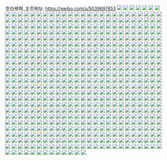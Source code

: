空白格啊_主页地址: https://weibo.com/u/5039697853 
![](https://wx4.sinaimg.cn/mw2000/005v43Dfly1h8jy5cdmxxj312v1ft7wh.jpg) 
![](https://wx4.sinaimg.cn/mw2000/005v43Dfly1h8jy5bhja3j312h1f9hd7.jpg) 
![](https://wx4.sinaimg.cn/mw2000/005v43Dfly1h8jy56z8qmj32c1340qv8.jpg) 
![](https://wx4.sinaimg.cn/mw2000/005v43Dfly1h8jy5gbwguj32c1340kjo.jpg) 
![](https://wx4.sinaimg.cn/mw2000/005v43Dfly1h8jy5a7cohj322r2rnnpf.jpg) 
![](https://wx4.sinaimg.cn/mw2000/005v43Dfly1h8jy5i4yixj31qx2bv4qq.jpg) 
![](https://wx4.sinaimg.cn/mw2000/005v43Dfly1h7guc9k0u0j31o0280n7r.jpg) 
![](https://wx4.sinaimg.cn/mw2000/005v43Dfly1h7gucb2w1gj31o0280woq.jpg) 
![](https://wx4.sinaimg.cn/mw2000/005v43Dfly1h6nsbxezurj321a2pou0x.jpg) 
![](https://wx4.sinaimg.cn/mw2000/005v43Dfly1h6nsbyzd95j320d2p6b2b.jpg) 
![](https://wx4.sinaimg.cn/mw2000/005v43Dfgy1h4i04ondsaj33402bse82.jpg) 
![](https://wx4.sinaimg.cn/mw2000/005v43Dfgy1h4i04kcjbbj33402bs4qr.jpg) 
![](https://wx4.sinaimg.cn/mw2000/005v43Dfgy1h4i04dz9nmj33402bsnpe.jpg) 
![](https://wx4.sinaimg.cn/mw2000/005v43Dfgy1h4i04i829cj33402bsx6p.jpg) 
![](https://wx4.sinaimg.cn/mw2000/005v43Dfgy1h4i04geytcj30xc22u4qp.jpg) 
![](https://wx4.sinaimg.cn/mw2000/005v43Dfgy1h4i04hh7zdj33402bs4qq.jpg) 
![](https://wx4.sinaimg.cn/mw2000/005v43Dfgy1h4i04n7vouj33402bsnpd.jpg) 
![](https://wx4.sinaimg.cn/mw2000/005v43Dfgy1h4i04jb4x2j33402bsu0y.jpg) 
![](https://wx4.sinaimg.cn/mw2000/005v43Dfgy1h4i04m8r46j33402bsx6q.jpg) 
![](https://wx4.sinaimg.cn/mw2000/005v43Dfly1h24rs8atddj32802yox6r.jpg) 
![](https://wx4.sinaimg.cn/mw2000/005v43Dfly1h24sjbbfwej31jb21r1ky.jpg) 
![](https://wx4.sinaimg.cn/mw2000/005v43Dfly1h24sk0lg88j32802yo1l0.jpg) 
![](https://wx4.sinaimg.cn/mw2000/005v43Dfly1h24rtca9hij31y72lmqv5.jpg) 
![](https://wx4.sinaimg.cn/mw2000/005v43Dfly1h24skip0r5j32802yoqv6.jpg) 
![](https://wx4.sinaimg.cn/mw2000/005v43Dfly1h24ru8d6ewj32802yo1ky.jpg) 
![](https://wx4.sinaimg.cn/mw2000/005v43Dfly1h24rtjhieuj31ma25s7wh.jpg) 
![](https://wx4.sinaimg.cn/mw2000/005v43Dfly1h24rtnlkvfj32c03404qp.jpg) 
![](https://wx4.sinaimg.cn/mw2000/005v43Dfly1h24skt00pej32802yoe83.jpg) 
![](https://wx4.sinaimg.cn/mw2000/005v43Dfly1h24sio0x2nj32802yob2c.jpg) 
![](https://wx4.sinaimg.cn/mw2000/005v43Dfly1h24rrdc5nzj33402c0npd.jpg) 
![](https://wx4.sinaimg.cn/mw2000/005v43Dfly1h1maslrsd6j32c0340npe.jpg) 
![](https://wx4.sinaimg.cn/mw2000/005v43Dfly1h1masnycegj33402c0u0x.jpg) 
![](https://wx4.sinaimg.cn/mw2000/005v43Dfly1h1maskv5hzj32c0340b2a.jpg) 
![](https://wx4.sinaimg.cn/mw2000/005v43Dfly1h1masmdv2tj32c0340npd.jpg) 
![](https://wx4.sinaimg.cn/mw2000/005v43Dfly1h1masn7nxvj32c0340x6q.jpg) 
![](https://wx4.sinaimg.cn/mw2000/005v43Dfly1h1mast5sb6j32c03401ky.jpg) 
![](https://wx4.sinaimg.cn/mw2000/005v43Dfly1h1masow9yfj32c0340kjm.jpg) 
![](https://wx4.sinaimg.cn/mw2000/005v43Dfly1h1massf3t1j33402c0x6q.jpg) 
![](https://wx4.sinaimg.cn/mw2000/005v43Dfly1h1maspv6noj32c03401ky.jpg) 
![](https://wx4.sinaimg.cn/mw2000/005v43Dfly1h1maspbhydj31bi0viak7.jpg) 
![](https://wx4.sinaimg.cn/mw2000/005v43Dfly1h1masqktimj32yu2857wi.jpg) 
![](https://wx4.sinaimg.cn/mw2000/005v43Dfly1h0onqbskf1j31mc25shdt.jpg) 
![](https://wx4.sinaimg.cn/mw2000/005v43Dfly1h0om7ytl7mj323o2syqv8.jpg) 
![](https://wx4.sinaimg.cn/mw2000/005v43Dfly1h0om821pqyj32c0340kjn.jpg) 
![](https://wx4.sinaimg.cn/mw2000/005v43Dfly1h0onq5xtvvj32412tdhdx.jpg) 
![](https://wx4.sinaimg.cn/mw2000/005v43Dfly1h0onqdklcqj32lh1y5u0z.jpg) 
![](https://wx4.sinaimg.cn/mw2000/005v43Dfly1h0onpyqzwoj31x12k0npg.jpg) 
![](https://wx4.sinaimg.cn/mw2000/005v43Dfly1h0om80gd85j328y2zxe82.jpg) 
![](https://wx4.sinaimg.cn/mw2000/005v43Dfly1h0onq9bed2j32c0340nph.jpg) 
![](https://wx4.sinaimg.cn/mw2000/005v43Dfly1h0onqat3ygj31o0280x6p.jpg) 
![](https://wx4.sinaimg.cn/mw2000/005v43Dfly1h08m73qcurj32c03404qr.jpg) 
![](https://wx4.sinaimg.cn/mw2000/005v43Dfly1h08m7ck2t9j32be340b2b.jpg) 
![](https://wx4.sinaimg.cn/mw2000/005v43Dfly1h08m7irrv4j31o0280kjm.jpg) 
![](https://wx4.sinaimg.cn/mw2000/005v43Dfly1h08m76lh3oj31o0280kjm.jpg) 
![](https://wx4.sinaimg.cn/mw2000/005v43Dfly1h08m754cksj30wi1yae81.jpg) 
![](https://wx4.sinaimg.cn/mw2000/005v43Dfly1h08m7a6f2ej32c0340npe.jpg) 
![](https://wx4.sinaimg.cn/mw2000/005v43Dfly1h08m7lkbw9j31o0280qv6.jpg) 
![](https://wx4.sinaimg.cn/mw2000/005v43Dfly1h08m7fd9z9j31y02n6b2c.jpg) 
![](https://wx4.sinaimg.cn/mw2000/005v43Dfly1h08m78a6xdj32c035du0y.jpg) 
![](https://wx4.sinaimg.cn/mw2000/005v43Dfly1gz7mv76fdfj33402c0e83.jpg) 
![](https://wx4.sinaimg.cn/mw2000/005v43Dfly1gz7mvgv8ajj31jz1jze81.jpg) 
![](https://wx4.sinaimg.cn/mw2000/005v43Dfly1gz7mvfqabmj331c2b2kjn.jpg) 
![](https://wx4.sinaimg.cn/mw2000/005v43Dfly1gz7mvc6f9dj32c02bze83.jpg) 
![](https://wx4.sinaimg.cn/mw2000/005v43Dfly1gz7mve0hr3j32bz2bzhdu.jpg) 
![](https://wx4.sinaimg.cn/mw2000/005v43Dfly1gz7mv85mxzj31ci1sohdt.jpg) 
![](https://wx4.sinaimg.cn/mw2000/005v43Dfly1gz7mv9kjlxj322k2rfqv6.jpg) 
![](https://wx4.sinaimg.cn/mw2000/005v43Dfly1gz7mvkzjmdj31s035sqv6.jpg) 
![](https://wx4.sinaimg.cn/mw2000/005v43Dfly1gz7mvj06daj32c0340u10.jpg) 
![](https://wx4.sinaimg.cn/mw2000/005v43Dfly1gz7mvarrkcj31h81yzu0x.jpg) 
![](https://wx4.sinaimg.cn/mw2000/005v43Dfly1gygxafunlpj31o02801ky.jpg) 
![](https://wx4.sinaimg.cn/mw2000/005v43Dfly1gygxahkfegj31o02804qq.jpg) 
![](https://wx4.sinaimg.cn/mw2000/005v43Dfly1gygxaijl8aj30u0140aad.jpg) 
![](https://wx4.sinaimg.cn/mw2000/005v43Dfly1gygxaiyv5mj30u0140aad.jpg) 
![](https://wx4.sinaimg.cn/mw2000/005v43Dfly1gygxajy4qfj31o02804qq.jpg) 
![](https://wx4.sinaimg.cn/mw2000/005v43Dfly1gygxal8wxvj31o02807wi.jpg) 
![](https://wx4.sinaimg.cn/mw2000/005v43Dfly1gygxamnihxj31o02804qq.jpg) 
![](https://wx4.sinaimg.cn/mw2000/005v43Dfly1gygxanrdtej31o02807wi.jpg) 
![](https://wx4.sinaimg.cn/mw2000/005v43Dfly1gygxao52kaj30u0140aad.jpg) 
![](https://wx4.sinaimg.cn/mw2000/005v43Dfly1gxpbsjxtfuj31o02807wi.jpg) 
![](https://wx4.sinaimg.cn/mw2000/005v43Dfly1gxpbswtgiqj31z32lvb2b.jpg) 
![](https://wx4.sinaimg.cn/mw2000/005v43Dfly1gxpbrpxc7kj31o0280b2a.jpg) 
![](https://wx4.sinaimg.cn/mw2000/005v43Dfly1gxpbss8pqcj32c02c0b2b.jpg) 
![](https://wx4.sinaimg.cn/mw2000/005v43Dfly1gxpbsz2qljj31o0280qv5.jpg) 
![](https://wx4.sinaimg.cn/mw2000/005v43Dfly1gxpbrxmqgjj30wi0wiwgv.jpg) 
![](https://wx4.sinaimg.cn/mw2000/005v43Dfgy1gr220c1bkqj32c02c0hdt.jpg) 
![](https://wx4.sinaimg.cn/mw2000/005v43Dfgy1gqre9nr58tj30u019ftpe.jpg) 
![](https://wx4.sinaimg.cn/mw2000/005v43Dfgy1gqre9o6y33j30u014017d.jpg) 
![](https://wx4.sinaimg.cn/mw2000/005v43Dfgy1gqre9oqhtyj30u01a14db.jpg) 
![](https://wx4.sinaimg.cn/mw2000/005v43Dfgy1gq3ak8vnn1j30wi0lkwis.jpg) 
![](https://wx4.sinaimg.cn/mw2000/005v43Dfly1gpp5guso89j30u0140tja.jpg) 
![](https://wx4.sinaimg.cn/mw2000/005v43Dfly1gpp5gx1yu6j30u013paqg.jpg) 
![](https://wx4.sinaimg.cn/mw2000/005v43Dfly1gpp5h1kp6vj30u0144dtk.jpg) 
![](https://wx4.sinaimg.cn/mw2000/005v43Dfly1gpp5gyrcfoj30u70u0tg1.jpg) 
![](https://wx4.sinaimg.cn/mw2000/005v43Dfly1gpp5h3nrmqj30uc0u0wpx.jpg) 
![](https://wx4.sinaimg.cn/mw2000/005v43Dfly1gpp5h0jmepj30u00u3h0t.jpg) 
![](https://wx4.sinaimg.cn/mw2000/005v43Dfly1gpp5gxygzkj30u00u20x2.jpg) 
![](https://wx4.sinaimg.cn/mw2000/005v43Dfly1gpp5h2nlk4j30u30u0n9i.jpg) 
![](https://wx4.sinaimg.cn/mw2000/005v43Dfly1gpp5gtlk3uj30wi0oaqf4.jpg) 
![](https://wx4.sinaimg.cn/mw2000/005v43Dfgy1gplu8zl9fkj30u0140k1p.jpg) 
![](https://wx4.sinaimg.cn/mw2000/005v43Dfgy1gplu8vlbk2j30u00u07h7.jpg) 
![](https://wx4.sinaimg.cn/mw2000/005v43Dfgy1gplu8ty7rqj30u00u1k4w.jpg) 
![](https://wx4.sinaimg.cn/mw2000/005v43Dfgy1gplu901sdkj30u0140k8c.jpg) 
![](https://wx4.sinaimg.cn/mw2000/005v43Dfgy1gplu8sh92zj30u00u0alk.jpg) 
![](https://wx4.sinaimg.cn/mw2000/005v43Dfgy1gplu8weniwj31400u010r.jpg) 
![](https://wx4.sinaimg.cn/mw2000/005v43Dfgy1gplu8y0qtkj30u01407jn.jpg) 
![](https://wx4.sinaimg.cn/mw2000/005v43Dfgy1gplu8rytybj30u00u0n5y.jpg) 
![](https://wx4.sinaimg.cn/mw2000/005v43Dfgy1gplu8z62y2j30u01407om.jpg) 
![](https://wx4.sinaimg.cn/mw2000/005v43Dfgy1gplu8x9m19j30u00u0490.jpg) 
![](https://wx4.sinaimg.cn/mw2000/005v43Dfgy1gplu8sxv5tj30u00u0wm1.jpg) 
![](https://wx4.sinaimg.cn/mw2000/005v43Dfgy1gplu8ri6pqj30u0140h2j.jpg) 
![](https://wx4.sinaimg.cn/mw2000/005v43Dfgy1go9bmy23rnj30wi17f16k.jpg) 
![](https://wx4.sinaimg.cn/mw2000/005v43Dfgy1go9bmxpzhpj30uu15349z.jpg) 
![](https://wx4.sinaimg.cn/mw2000/005v43Dfly1go2a0p6qsaj30rs15oaqm.jpg) 
![](https://wx4.sinaimg.cn/mw2000/005v43Dfly1go2a0qr8wmj30u01404f8.jpg) 
![](https://wx4.sinaimg.cn/mw2000/005v43Dfly1go2a0pzj4bj30rs15owv2.jpg) 
![](https://wx4.sinaimg.cn/mw2000/005v43Dfly1go2a0re1kdj30rs15owq7.jpg) 
![](https://wx4.sinaimg.cn/mw2000/005v43Dfly1go2a0rqbn3j30wi0o2q8z.jpg) 
![](https://wx4.sinaimg.cn/mw2000/005v43Dfly1go2a0sceenj30u013rgys.jpg) 
![](https://wx4.sinaimg.cn/mw2000/005v43Dfly1gnl2cwvdb9j326w26wb29.jpg) 
![](https://wx4.sinaimg.cn/mw2000/005v43Dfly1gn4yfi0wjkj31400u0qds.jpg) 
![](https://wx4.sinaimg.cn/mw2000/005v43Dfly1gn4yfo0rk9j31400u07ge.jpg) 
![](https://wx4.sinaimg.cn/mw2000/005v43Dfly1gn4yfkd13lj31400u07ga.jpg) 
![](https://wx4.sinaimg.cn/mw2000/005v43Dfly1gn4yfmohyzj31400u0alc.jpg) 
![](https://wx4.sinaimg.cn/mw2000/005v43Dfly1gn4yfikx0ij31400u0ws0.jpg) 
![](https://wx4.sinaimg.cn/mw2000/005v43Dfly1gn4yfm82noj31400u0qdj.jpg) 
![](https://wx4.sinaimg.cn/mw2000/005v43Dfly1gn4yflqyahj31400u0tlc.jpg) 
![](https://wx4.sinaimg.cn/mw2000/005v43Dfly1gn4yfjvadjj31400u07g1.jpg) 
![](https://wx4.sinaimg.cn/mw2000/005v43Dfly1gn4yfj6njcj31400u04c4.jpg) 
![](https://wx4.sinaimg.cn/mw2000/005v43Dfgy1gm0flj7cvtj32u224k7wj.jpg) 
![](https://wx4.sinaimg.cn/mw2000/005v43Dfgy1gm0flgazqjj330z29sx6q.jpg) 
![](https://wx4.sinaimg.cn/mw2000/005v43Dfgy1gm0fldr7llj32yb27s1kz.jpg) 
![](https://wx4.sinaimg.cn/mw2000/005v43Dfgy1glr65xny3oj32801o0npe.jpg) 
![](https://wx4.sinaimg.cn/mw2000/005v43Dfgy1glr65wi01jj32801o0hdu.jpg) 
![](https://wx4.sinaimg.cn/mw2000/005v43Dfgy1glr66047llj32801o0hdu.jpg) 
![](https://wx4.sinaimg.cn/mw2000/005v43Dfgy1glr65yw2erj32801o0qv6.jpg) 
![](https://wx4.sinaimg.cn/mw2000/005v43Dfgy1glr66350ysj32ag2ag4jy.jpg) 
![](https://wx4.sinaimg.cn/mw2000/005v43Dfgy1glr662221tj31o0280kjm.jpg) 
![](https://wx4.sinaimg.cn/mw2000/005v43Dfgy1gl8ohu9c8mj32c02c04qs.jpg) 
![](https://wx4.sinaimg.cn/mw2000/005v43Dfgy1gl8oi1fxr5j33402c0b2c.jpg) 
![](https://wx4.sinaimg.cn/mw2000/005v43Dfgy1gl8oihcpjvj32c02c0kjo.jpg) 
![](https://wx4.sinaimg.cn/mw2000/005v43Dfgy1gk5jbuyzplj32c02c0ave.jpg) 
![](https://wx4.sinaimg.cn/mw2000/005v43Dfgy1gk5jbnbi6ej31o0280kjl.jpg) 
![](https://wx4.sinaimg.cn/mw2000/005v43Dfgy1gk5jbqofqpj32tc240u0x.jpg) 
![](https://wx4.sinaimg.cn/mw2000/005v43Dfgy1gk5jboh909j31o0280qv5.jpg) 
![](https://wx4.sinaimg.cn/mw2000/005v43Dfgy1gk5jblsr6kj323z240b29.jpg) 
![](https://wx4.sinaimg.cn/mw2000/005v43Dfgy1gk5jbpooxuj31o0280e81.jpg) 
![](https://wx4.sinaimg.cn/mw2000/005v43Dfgy1gk5jbs802lj31o0280kjl.jpg) 
![](https://wx4.sinaimg.cn/mw2000/005v43Dfgy1gk5jbipt7jj33402c04qr.jpg) 
![](https://wx4.sinaimg.cn/mw2000/005v43Dfgy1gk5jbkdu0ij31uf2gkhdt.jpg) 
![](https://wx4.sinaimg.cn/mw2000/005v43Dfgy1ghjrl8bczzj32801o0kb7.jpg) 
![](https://wx4.sinaimg.cn/mw2000/005v43Dfgy1ghjrl6y2kkj32801o01e6.jpg) 
![](https://wx4.sinaimg.cn/mw2000/005v43Dfgy1ghjrldvkfvj32801o0h7y.jpg) 
![](https://wx4.sinaimg.cn/mw2000/005v43Dfgy1ghjrlgcy5zj32801o01kx.jpg) 
![](https://wx4.sinaimg.cn/mw2000/005v43Dfgy1ghjrl983ugj32801o0qro.jpg) 
![](https://wx4.sinaimg.cn/mw2000/005v43Dfgy1ghjrlf1cesj32801o0x4w.jpg) 
![](https://wx4.sinaimg.cn/mw2000/005v43Dfly1ghh19nqzcfj316o16oqv6.jpg) 
![](https://wx4.sinaimg.cn/mw2000/005v43Dfly1ghh19kete1j31kw1kwhdw.jpg) 
![](https://wx4.sinaimg.cn/mw2000/005v43Dfly1ghh19quq92j30yi0yix6q.jpg) 
![](https://wx4.sinaimg.cn/mw2000/005v43Dfly1ghh19crfcdj30yi0yiu0y.jpg) 
![](https://wx4.sinaimg.cn/mw2000/005v43Dfgy1ggl2ffiq7wj31ww1wvkjl.jpg) 
![](https://wx4.sinaimg.cn/mw2000/005v43Dfgy1ggl2hpft5kj32802yo7wl.jpg) 
![](https://wx4.sinaimg.cn/mw2000/005v43Dfgy1ggl2fdfm9ej30rs15otue.jpg) 
![](https://wx4.sinaimg.cn/mw2000/005v43Dfgy1ggl2h34m8tj32802yokjq.jpg) 
![](https://wx4.sinaimg.cn/mw2000/005v43Dfgy1ggl2fk7s45j30rs15onj4.jpg) 
![](https://wx4.sinaimg.cn/mw2000/005v43Dfgy1ggl2gnhy1qj32802yo4qv.jpg) 
![](https://wx4.sinaimg.cn/mw2000/005v43Dfgy1ggl2fhefjzj30rs15oau6.jpg) 
![](https://wx4.sinaimg.cn/mw2000/005v43Dfgy1ggl2hibdb7j31w02iohdv.jpg) 
![](https://wx4.sinaimg.cn/mw2000/005v43Dfgy1ggl2fwk6ikj32db1rzkjl.jpg) 
![](https://wx4.sinaimg.cn/mw2000/005v43Dfgy1gformemclrj30u01hcqbh.jpg) 
![](https://wx4.sinaimg.cn/mw2000/005v43Dfgy1gfff60ooboj31o01o04qq.jpg) 
![](https://wx4.sinaimg.cn/mw2000/005v43Dfgy1gfff5v8addj31o01o01ky.jpg) 
![](https://wx4.sinaimg.cn/mw2000/005v43Dfgy1gfff5x2s07j31o01o01ky.jpg) 
![](https://wx4.sinaimg.cn/mw2000/005v43Dfgy1gfff5tgmzoj31o01o04qq.jpg) 
![](https://wx4.sinaimg.cn/mw2000/005v43Dfgy1gfff5oo5wjj32c02c01kz.jpg) 
![](https://wx4.sinaimg.cn/mw2000/005v43Dfgy1gfff5r462ij31o01o0b2a.jpg) 
![](https://wx4.sinaimg.cn/mw2000/005v43Dfgy1gfff6626ydj31o01o0x6p.jpg) 
![](https://wx4.sinaimg.cn/mw2000/005v43Dfgy1gfff5lo53lj32801o07wi.jpg) 
![](https://wx4.sinaimg.cn/mw2000/005v43Dfgy1gfff5j4dbpj31w01w0kjm.jpg) 
![](https://wx4.sinaimg.cn/mw2000/005v43Dfgy1gfedbzal9pj31o0280b29.jpg) 
![](https://wx4.sinaimg.cn/mw2000/005v43Dfgy1getgwg8aruj31o01o0kjm.jpg) 
![](https://wx4.sinaimg.cn/mw2000/005v43Dfgy1getgwr2k2ij31o01o0x6p.jpg) 
![](https://wx4.sinaimg.cn/mw2000/005v43Dfgy1getgwueg9zj31o01o07wi.jpg) 
![](https://wx4.sinaimg.cn/mw2000/005v43Dfgy1getgxeqwx5j31mq1mqe82.jpg) 
![](https://wx4.sinaimg.cn/mw2000/005v43Dfgy1getgwnht5sj32c02c0npg.jpg) 
![](https://wx4.sinaimg.cn/mw2000/005v43Dfgy1getgx9xzvqj31o01o01ky.jpg) 
![](https://wx4.sinaimg.cn/mw2000/005v43Dfgy1getgx2m5e6j31o01qsnpe.jpg) 
![](https://wx4.sinaimg.cn/mw2000/005v43Dfgy1getgx68honj31o01o0npe.jpg) 
![](https://wx4.sinaimg.cn/mw2000/005v43Dfgy1getgwyybcmj32801o01ky.jpg) 
![](https://wx4.sinaimg.cn/mw2000/005v43Dfly1gefk12k89pj30yi0pwtk3.jpg) 
![](https://wx4.sinaimg.cn/mw2000/005v43Dfly1gefk12xvuoj30pw0jfwjy.jpg) 
![](https://wx4.sinaimg.cn/mw2000/005v43Dfly1gefk1346amj30yi0pok0z.jpg) 
![](https://wx4.sinaimg.cn/mw2000/005v43Dfly1ge1rulkkyfj31w01f0qv5.jpg) 
![](https://wx4.sinaimg.cn/mw2000/005v43Dfly1ge1rukjvmjj31w01f0hdt.jpg) 
![](https://wx4.sinaimg.cn/mw2000/005v43Dfly1ge1run53cpj33402c0x6p.jpg) 
![](https://wx4.sinaimg.cn/mw2000/005v43Dfly1ge1ruoh06fj33402c0kjm.jpg) 
![](https://wx4.sinaimg.cn/mw2000/005v43Dfly1ge1b7vvrwmj31400u0gy3.jpg) 
![](https://wx4.sinaimg.cn/mw2000/005v43Dfly1ge1b7uzfa7j31400u0tq1.jpg) 
![](https://wx4.sinaimg.cn/mw2000/005v43Dfly1ge1b7u20asj31400u0162.jpg) 
![](https://wx4.sinaimg.cn/mw2000/005v43Dfgy1gdvxw75aabj325q25qe82.jpg) 
![](https://wx4.sinaimg.cn/mw2000/005v43Dfgy1gdvxw9y2plj32c02c04qq.jpg) 
![](https://wx4.sinaimg.cn/mw2000/005v43Dfgy1gdvxw8a3i2j32c02c0npd.jpg) 
![](https://wx4.sinaimg.cn/mw2000/005v43Dfly1gdi4wayp29j31o01o0ts2.jpg) 
![](https://wx4.sinaimg.cn/mw2000/005v43Dfgy1gccgnqfb3uj32801o0u0x.jpg) 
![](https://wx4.sinaimg.cn/mw2000/005v43Dfgy1gccgnbdvywj32301k91kx.jpg) 
![](https://wx4.sinaimg.cn/mw2000/005v43Dfgy1gccgneuutqj33402c0e85.jpg) 
![](https://wx4.sinaimg.cn/mw2000/005v43Dfgy1gccgnadvo5j32ja1wgb2a.jpg) 
![](https://wx4.sinaimg.cn/mw2000/005v43Dfgy1gb82v3vveej32c0340e83.jpg) 
![](https://wx4.sinaimg.cn/mw2000/005v43Dfgy1gb82v1f10cj32c02c0x6q.jpg) 
![](https://wx4.sinaimg.cn/mw2000/005v43Dfgy1gb82v5lqjkj32c02c0u0x.jpg) 
![](https://wx4.sinaimg.cn/mw2000/005v43Dfgy1gb82uzts1cj30rs15owt4.jpg) 
![](https://wx4.sinaimg.cn/mw2000/005v43Dfgy1gahd80vqqwj30u00u0tc4.jpg) 
![](https://wx4.sinaimg.cn/mw2000/005v43Dfgy1gahd81wgu2j32801o07wh.jpg) 
![](https://wx4.sinaimg.cn/mw2000/005v43Dfgy1gahd7tpzqij30rs0r1k6m.jpg) 
![](https://wx4.sinaimg.cn/mw2000/005v43Dfgy1gahd7yesupj32801o0b29.jpg) 
![](https://wx4.sinaimg.cn/mw2000/005v43Dfgy1gahd7xd225j32801o0b29.jpg) 
![](https://wx4.sinaimg.cn/mw2000/005v43Dfgy1gahd7vxdk6j32801o0e81.jpg) 
![](https://wx4.sinaimg.cn/mw2000/005v43Dfgy1gahd83c4jej32c03404qn.jpg) 
![](https://wx4.sinaimg.cn/mw2000/005v43Dfgy1gahd85psfgj32801o0npd.jpg) 
![](https://wx4.sinaimg.cn/mw2000/005v43Dfgy1gahd802q6fj32c03401kz.jpg) 
![](https://wx4.sinaimg.cn/mw2000/005v43Dfgy1ga9cfacmpzj33402bzu0z.jpg) 
![](https://wx4.sinaimg.cn/mw2000/005v43Dfgy1ga9cfc56xsj32c02c0npe.jpg) 
![](https://wx4.sinaimg.cn/mw2000/005v43Dfgy1ga9cf1t5acj32c02c0kjm.jpg) 
![](https://wx4.sinaimg.cn/mw2000/005v43Dfgy1ga9cf4z8vdj32c02c0e83.jpg) 
![](https://wx4.sinaimg.cn/mw2000/005v43Dfgy1ga9cfebgh4j32801o0hdu.jpg) 
![](https://wx4.sinaimg.cn/mw2000/005v43Dfgy1ga9cf7p9cbj32c03401kz.jpg) 
![](https://wx4.sinaimg.cn/mw2000/005v43Dfgy1g9vkzf45k6j31o02804qq.jpg) 
![](https://wx4.sinaimg.cn/mw2000/005v43Dfgy1g9vkzglx94j31o02804qq.jpg) 
![](https://wx4.sinaimg.cn/mw2000/005v43Dfgy1g8iootkmnuj30u018yap9.jpg) 
![](https://wx4.sinaimg.cn/mw2000/005v43Dfgy1g8ioosohiqj30u0191dvp.jpg) 
![](https://wx4.sinaimg.cn/mw2000/005v43Dfgy1g8ioorredoj30u018w7j8.jpg) 
![](https://wx4.sinaimg.cn/mw2000/005v43Dfgy1g8ioomzmjmj30u019btkm.jpg) 
![](https://wx4.sinaimg.cn/mw2000/005v43Dfgy1g8iooqnivlj30u00xwqfb.jpg) 
![](https://wx4.sinaimg.cn/mw2000/005v43Dfgy1g8ioonknylj30u013xgw1.jpg) 
![](https://wx4.sinaimg.cn/mw2000/005v43Dfgy1g8ioooi0p5j30rs1jkh3h.jpg) 
![](https://wx4.sinaimg.cn/mw2000/005v43Dfgy1g8iooppelej30u0191h5w.jpg) 
![](https://wx4.sinaimg.cn/mw2000/005v43Dfgy1g8ioou6nobj30rs1jkqc8.jpg) 
![](https://wx4.sinaimg.cn/mw2000/005v43Dfgy1g8hshrd8uhj31o0280u0x.jpg) 
![](https://wx4.sinaimg.cn/mw2000/005v43Dfgy1g8hshqhiunj31o02807wh.jpg) 
![](https://wx4.sinaimg.cn/mw2000/005v43Dfgy1g8hshn52k4j31o01o0b29.jpg) 
![](https://wx4.sinaimg.cn/mw2000/005v43Dfgy1g8hshntkuaj31o01o0e81.jpg) 
![](https://wx4.sinaimg.cn/mw2000/005v43Dfgy1g8hshpgaaqj31o01o0npd.jpg) 
![](https://wx4.sinaimg.cn/mw2000/005v43Dfgy1g8hshkz7wlj32801o0e81.jpg) 
![](https://wx4.sinaimg.cn/mw2000/005v43Dfgy1g8hshmacrtj30rs1jkwwx.jpg) 
![](https://wx4.sinaimg.cn/mw2000/005v43Dfgy1g8hshlrh0bj30rs15saqe.jpg) 
![](https://wx4.sinaimg.cn/mw2000/005v43Dfgy1g8hshoid0hj32801o0e81.jpg) 
![](https://wx4.sinaimg.cn/mw2000/005v43Dfgy1g8fccof14ij32io1w07wi.jpg) 
![](https://wx4.sinaimg.cn/mw2000/005v43Dfgy1g8fccnf9fvj32io1w0e82.jpg) 
![](https://wx4.sinaimg.cn/mw2000/005v43Dfgy1g8fccpf719j32c02c0kjl.jpg) 
![](https://wx4.sinaimg.cn/mw2000/005v43Dfgy1g8fccq5shhj32c02c0qv5.jpg) 
![](https://wx4.sinaimg.cn/mw2000/005v43Dfgy1g7kbj8wfpij30rs15o17d.jpg) 
![](https://wx4.sinaimg.cn/mw2000/005v43Dfgy1g7kbju6nmij30rs15sn88.jpg) 
![](https://wx4.sinaimg.cn/mw2000/005v43Dfly1g7e0w179tcj327u1o0b29.jpg) 
![](https://wx4.sinaimg.cn/mw2000/005v43Dfly1g7e0w4iozhj327u1o0e81.jpg) 
![](https://wx4.sinaimg.cn/mw2000/005v43Dfly1g7e0w39j2ej327u1o07wh.jpg) 
![](https://wx4.sinaimg.cn/mw2000/005v43Dfly1g7e0w0qf6ij31k8166dys.jpg) 
![](https://wx4.sinaimg.cn/mw2000/005v43Dfly1g7e0w2qexxj327u1o0b29.jpg) 
![](https://wx4.sinaimg.cn/mw2000/005v43Dfly1g7e0w1sq48j327u1o0e81.jpg) 
![](https://wx4.sinaimg.cn/mw2000/005v43Dfgy1g6x0eygfwtj30yi0ptn5m.jpg) 
![](https://wx4.sinaimg.cn/mw2000/005v43Dfgy1g6x0exuq2nj30yi0ps7cy.jpg) 
![](https://wx4.sinaimg.cn/mw2000/005v43Dfgy1g6x0exeaqgj30yi0pv7cs.jpg) 
![](https://wx4.sinaimg.cn/mw2000/005v43Dfgy1g6x0etyqqrj32io1w0npe.jpg) 
![](https://wx4.sinaimg.cn/mw2000/005v43Dfgy1g6x0esdp00j30yi0yi16o.jpg) 
![](https://wx4.sinaimg.cn/mw2000/005v43Dfgy1g6x0evb9mrj32io1w01ky.jpg) 
![](https://wx4.sinaimg.cn/mw2000/005v43Dfgy1g6x0ewg4epj30yi0ptjzf.jpg) 
![](https://wx4.sinaimg.cn/mw2000/005v43Dfgy1g6x0ewytusj30yi0yinab.jpg) 
![](https://wx4.sinaimg.cn/mw2000/005v43Dfgy1g6x0ew16a3j30yi0yi4e8.jpg) 
![](https://wx4.sinaimg.cn/mw2000/005v43Dfgy1g6w0riljp7j32io1oenpd.jpg) 
![](https://wx4.sinaimg.cn/mw2000/005v43Dfgy1g6w0rfdgrdj31a92dukjl.jpg) 
![](https://wx4.sinaimg.cn/mw2000/005v43Dfgy1g6w0rgdn75j31ri1ro7wh.jpg) 
![](https://wx4.sinaimg.cn/mw2000/005v43Dfgy1g6w0rmeav8j32io1oee82.jpg) 
![](https://wx4.sinaimg.cn/mw2000/005v43Dfgy1g6w0rknx6ej33402c0qv7.jpg) 
![](https://wx4.sinaimg.cn/mw2000/005v43Dfgy1g6w0rnntk5j31qg1qk1ky.jpg) 
![](https://wx4.sinaimg.cn/mw2000/005v43Dfgy1g6w0rc5qwbj321k1nie81.jpg) 
![](https://wx4.sinaimg.cn/mw2000/005v43Dfgy1g6w0rd5qr9j31la1z6e81.jpg) 
![](https://wx4.sinaimg.cn/mw2000/005v43Dfgy1g6w0rhcb29j31l92dxnpd.jpg) 
![](https://wx4.sinaimg.cn/mw2000/005v43Dfly1g6azp49dnoj30rs1cpgxv.jpg) 
![](https://wx4.sinaimg.cn/mw2000/005v43Dfly1g6azp706lgj30rs1cgqkn.jpg) 
![](https://wx4.sinaimg.cn/mw2000/005v43Dfly1g6azpdqsb3j30rs1bt7mi.jpg) 
![](https://wx4.sinaimg.cn/mw2000/005v43Dfly1g6azpa37gjj30rs1jh1da.jpg) 
![](https://wx4.sinaimg.cn/mw2000/005v43Dfly1g6azp1n4x9j30rs1jj4gh.jpg) 
![](https://wx4.sinaimg.cn/mw2000/005v43Dfly1g6azphc6isj30rs15s18t.jpg) 
![](https://wx4.sinaimg.cn/mw2000/005v43Dfgy1g68vcpkzlpj30yi19rn9q.jpg) 
![](https://wx4.sinaimg.cn/mw2000/005v43Dfgy1g68vc3uxv3j330t28ue84.jpg) 
![](https://wx4.sinaimg.cn/mw2000/005v43Dfgy1g68vbv5higj30yi17dqf8.jpg) 
![](https://wx4.sinaimg.cn/mw2000/005v43Dfgy1g68vd2lalaj327u1o0hdt.jpg) 
![](https://wx4.sinaimg.cn/mw2000/005v43Dfgy1g68vc9uqslj33402c04qs.jpg) 
![](https://wx4.sinaimg.cn/mw2000/005v43Dfgy1g68vcwz3gmj325q1mbnpd.jpg) 
![](https://wx4.sinaimg.cn/mw2000/005v43Dfgy1g68vcnhcsij31o0280npe.jpg) 
![](https://wx4.sinaimg.cn/mw2000/005v43Dfgy1g68vcgu1lvj32c01r0b2a.jpg) 
![](https://wx4.sinaimg.cn/mw2000/005v43Dfgy1g68vcsnh9vj32801o01kx.jpg) 
![](https://wx4.sinaimg.cn/mw2000/005v43Dfgy1g67o35ssnej30u0140wpl.jpg) 
![](https://wx4.sinaimg.cn/mw2000/005v43Dfgy1g67o34pqgij30u0140wo1.jpg) 
![](https://wx4.sinaimg.cn/mw2000/005v43Dfgy1g67o36dv05j30u013x7ch.jpg) 
![](https://wx4.sinaimg.cn/mw2000/005v43Dfgy1g67o36wlgjj30u00u07ay.jpg) 
![](https://wx4.sinaimg.cn/mw2000/005v43Dfly1g55lbnxnhnj30yi0puk3j.jpg) 
![](https://wx4.sinaimg.cn/mw2000/005v43Dfly1g55lb9aw12j30yi0ptdqq.jpg) 
![](https://wx4.sinaimg.cn/mw2000/005v43Dfly1g55lbp5ukej30yi0pntio.jpg) 
![](https://wx4.sinaimg.cn/mw2000/005v43Dfly1g55lbl8ma9j30yi19s7m5.jpg) 
![](https://wx4.sinaimg.cn/mw2000/005v43Dfly1g55lbhhsc2j327u1o0kjm.jpg) 
![](https://wx4.sinaimg.cn/mw2000/005v43Dfly1g55lbmrm92j30yi0px7gx.jpg) 
![](https://wx4.sinaimg.cn/mw2000/005v43Dfly1g55lbq6avij30yi0pqdnd.jpg) 
![](https://wx4.sinaimg.cn/mw2000/005v43Dfly1g55lbig4alj30nh0nogsw.jpg) 
![](https://wx4.sinaimg.cn/mw2000/005v43Dfly1g55lbjdzfyj30yi0ps129.jpg) 
![](https://wx4.sinaimg.cn/mw2000/005v43Dfgy1g4h75sohd8j31400u0tov.jpg) 
![](https://wx4.sinaimg.cn/mw2000/005v43Dfgy1g4h75qdihij31400u0h8h.jpg) 
![](https://wx4.sinaimg.cn/mw2000/005v43Dfgy1g4h75s12lnj30yi0pw49e.jpg) 
![](https://wx4.sinaimg.cn/mw2000/005v43Dfgy1g4h75qxsrvj30yi0pw7fd.jpg) 
![](https://wx4.sinaimg.cn/mw2000/005v43Dfgy1g4adnnlz6hj30rs2234qp.jpg) 
![](https://wx4.sinaimg.cn/mw2000/005v43Dfgy1g4adnqv0w4j30rs223npd.jpg) 
![](https://wx4.sinaimg.cn/mw2000/005v43Dfgy1g4adnplzc9j30rs15sh2b.jpg) 
![](https://wx4.sinaimg.cn/mw2000/005v43Dfgy1g4adnp6918j30rs1cmdsy.jpg) 
![](https://wx4.sinaimg.cn/mw2000/005v43Dfgy1g4adnmo49kj30rs1ja4f2.jpg) 
![](https://wx4.sinaimg.cn/mw2000/005v43Dfgy1g4adnq0w76j30rs1jkaxq.jpg) 
![](https://wx4.sinaimg.cn/mw2000/005v43Dfgy1g4adnrjpnfj327u1o04qp.jpg) 
![](https://wx4.sinaimg.cn/mw2000/005v43Dfgy1g4adnt925mj32c02c0e83.jpg) 
![](https://wx4.sinaimg.cn/mw2000/005v43Dfgy1g4adnujxmgj32c02c0b2a.jpg) 
![](https://wx4.sinaimg.cn/mw2000/005v43Dfly1g46ull3ifwj30rs2do4qp.jpg) 
![](https://wx4.sinaimg.cn/mw2000/005v43Dfly1g46ulmxazzj30rs2l1hdt.jpg) 
![](https://wx4.sinaimg.cn/mw2000/005v43Dfly1g46ulpgfmjj30rs2bckjl.jpg) 
![](https://wx4.sinaimg.cn/mw2000/005v43Dfly1g46ulqrq4uj30rs223kfq.jpg) 
![](https://wx4.sinaimg.cn/mw2000/005v43Dfly1g46uljm9r1j30rs1qib29.jpg) 
![](https://wx4.sinaimg.cn/mw2000/005v43Dfly1g46ulhqhsaj30rs1qih5c.jpg) 
![](https://wx4.sinaimg.cn/mw2000/005v43Dfgy1g3imxz5a0uj327u1o0kjl.jpg) 
![](https://wx4.sinaimg.cn/mw2000/005v43Dfgy1g3imy1vuh7j327u1o0kjl.jpg) 
![](https://wx4.sinaimg.cn/mw2000/005v43Dfgy1g3imy4a1fvj31o027uqv5.jpg) 
![](https://wx4.sinaimg.cn/mw2000/005v43Dfgy1g3imy8xjm5j32c02c0hdu.jpg) 
![](https://wx4.sinaimg.cn/mw2000/005v43Dfgy1g3imy5st6uj32c02c0qv5.jpg) 
![](https://wx4.sinaimg.cn/mw2000/005v43Dfgy1g3imxxzplyj32c02c07wi.jpg) 
![](https://wx4.sinaimg.cn/mw2000/005v43Dfgy1g3imy35ar5j327u1o0u0x.jpg) 
![](https://wx4.sinaimg.cn/mw2000/005v43Dfgy1g3imyclss7j327u1o0hdt.jpg) 
![](https://wx4.sinaimg.cn/mw2000/005v43Dfgy1g3imy08pfhj327u1o0hdt.jpg) 
![](https://wx4.sinaimg.cn/mw2000/005v43Dfly1g32d1axjw1j31o027unpd.jpg) 
![](https://wx4.sinaimg.cn/mw2000/005v43Dfly1g32d1djc75j32c02c0qv5.jpg) 
![](https://wx4.sinaimg.cn/mw2000/005v43Dfgy1g2v0u2s8t6j327u1o0npd.jpg) 
![](https://wx4.sinaimg.cn/mw2000/005v43Dfgy1g2v0u0k8ypj32c02c0kjl.jpg) 
![](https://wx4.sinaimg.cn/mw2000/005v43Dfgy1g2quca261ij30u00u0hdt.jpg) 
![](https://wx4.sinaimg.cn/mw2000/005v43Dfgy1g2qu3bluenj32c02c0b2a.jpg) 
![](https://wx4.sinaimg.cn/mw2000/005v43Dfgy1g2qucar0s8j30u00u0e81.jpg) 
![](https://wx4.sinaimg.cn/mw2000/005v43Dfgy1g2qucbgsv3j30u00u0e81.jpg) 
![](https://wx4.sinaimg.cn/mw2000/005v43Dfgy1g2qu90edt1j31400u0npd.jpg) 
![](https://wx4.sinaimg.cn/mw2000/005v43Dfgy1g2qu3irb3cj316o16m4qp.jpg) 
![](https://wx4.sinaimg.cn/mw2000/005v43Dfgy1g2imapzh2aj32c02c0npd.jpg) 
![](https://wx4.sinaimg.cn/mw2000/005v43Dfly1g1wrk65or1j32c02c0hdu.jpg) 
![](https://wx4.sinaimg.cn/mw2000/005v43Dfly1g1wrk4jpgej32c02c0e82.jpg) 
![](https://wx4.sinaimg.cn/mw2000/005v43Dfly1g1wrk7pe8pj32c02c01ky.jpg) 
![](https://wx4.sinaimg.cn/mw2000/005v43Dfly1g1wrk2vv6aj32c02c0hdu.jpg) 
![](https://wx4.sinaimg.cn/mw2000/005v43Dfly1g1wrk0anvej32c02c0nph.jpg) 
![](https://wx4.sinaimg.cn/mw2000/005v43Dfly1g1wrjx03x1j32c02c0qv6.jpg) 
![](https://wx4.sinaimg.cn/mw2000/005v43Dfly1g1whf3y8pcj32c02c0e82.jpg) 
![](https://wx4.sinaimg.cn/mw2000/005v43Dfly1g1whf6bbnfj32c02c0b2a.jpg) 
![](https://wx4.sinaimg.cn/mw2000/005v43Dfly1g1whf7u501j32c02c0x6p.jpg) 
![](https://wx4.sinaimg.cn/mw2000/005v43Dfly1g1whfda0e9j32c02c0x6q.jpg) 
![](https://wx4.sinaimg.cn/mw2000/005v43Dfly1g1whf53q24j32c02c0qv6.jpg) 
![](https://wx4.sinaimg.cn/mw2000/005v43Dfly1g1whfbvk0lj32c02c0u0z.jpg) 
![](https://wx4.sinaimg.cn/mw2000/005v43Dfly1g1whfaayyej32c02c0b2a.jpg) 
![](https://wx4.sinaimg.cn/mw2000/005v43Dfly1g1whf96hpyj32c02c0npe.jpg) 
![](https://wx4.sinaimg.cn/mw2000/005v43Dfly1g1whf1pa3fj32c02c0qvb.jpg) 
![](https://wx4.sinaimg.cn/mw2000/005v43Dfly1g1f9vtdkyrj30j60najt8.jpg) 
![](https://wx4.sinaimg.cn/mw2000/005v43Dfly1g1c0f86kbmj32371ki4nj.jpg) 
![](https://wx4.sinaimg.cn/mw2000/005v43Dfly1g1c0f7o62jj323d1ls1kx.jpg) 
![](https://wx4.sinaimg.cn/mw2000/005v43Dfly1g1c0f9hc98j327v1o0x6r.jpg) 
![](https://wx4.sinaimg.cn/mw2000/005v43Dfly1g1c0fa2arsj31h91yv4ns.jpg) 
![](https://wx4.sinaimg.cn/mw2000/005v43Dfgy1g0for74ypaj33402c0e84.jpg) 
![](https://wx4.sinaimg.cn/mw2000/005v43Dfgy1g0forfxcxaj32c02c01kz.jpg) 
![](https://wx4.sinaimg.cn/mw2000/005v43Dfgy1g0foruajplj33402c01l3.jpg) 
![](https://wx4.sinaimg.cn/mw2000/005v43Dfgy1g0forz53xvj33402c0hdu.jpg) 
![](https://wx4.sinaimg.cn/mw2000/005v43Dfgy1fzuxqite43j327v1o0e84.jpg) 
![](https://wx4.sinaimg.cn/mw2000/005v43Dfgy1fzuxqao500j327v1o01kx.jpg) 
![](https://wx4.sinaimg.cn/mw2000/005v43Dfgy1fzuxq55fx0j324p2u9qvd.jpg) 
![](https://wx4.sinaimg.cn/mw2000/005v43Dfgy1fzuxpjt6dhj32c02c0b2a.jpg) 
![](https://wx4.sinaimg.cn/mw2000/005v43Dfly1fzmnocp8wdj31o027vhco.jpg) 
![](https://wx4.sinaimg.cn/mw2000/005v43Dfly1fzmnoex6czj31o027vtxi.jpg) 
![](https://wx4.sinaimg.cn/mw2000/005v43Dfly1fzmnohe6uaj31o027v1go.jpg) 
![](https://wx4.sinaimg.cn/mw2000/005v43Dfly1fzmnnwtvd9j327v1o0e84.jpg) 
![](https://wx4.sinaimg.cn/mw2000/005v43Dfly1fzmnnk8vg1j327v1o04qs.jpg) 
![](https://wx4.sinaimg.cn/mw2000/005v43Dfly1fzmno4r1w1j327v1o0e7l.jpg) 
![](https://wx4.sinaimg.cn/mw2000/005v43Dfly1fzmnn4q5acj31o01o0kjm.jpg) 
![](https://wx4.sinaimg.cn/mw2000/005v43Dfly1fzmnmttqw1j31o01o01kz.jpg) 
![](https://wx4.sinaimg.cn/mw2000/005v43Dfly1fzmno9z9efj32c02c0kjm.jpg) 
![](https://wx4.sinaimg.cn/mw2000/005v43Dfgy1fzicksk0uvj33402c0x6r.jpg) 
![](https://wx4.sinaimg.cn/mw2000/005v43Dfgy1fzi8xsh6bhj33402c07wj.jpg) 
![](https://wx4.sinaimg.cn/mw2000/005v43Dfgy1fzickwj8t6j33402c01l0.jpg) 
![](https://wx4.sinaimg.cn/mw2000/005v43Dfgy1fziczwj3b5j33402c0npf.jpg) 
![](https://wx4.sinaimg.cn/mw2000/005v43Dfly1fyrc5tnb2sj30zi0qptj2.jpg) 
![](https://wx4.sinaimg.cn/mw2000/005v43Dfly1fyrc5w8m1hj30zk0qo7e4.jpg) 
![](https://wx4.sinaimg.cn/mw2000/005v43Dfly1fyrc5quuhrj31400qoaji.jpg) 
![](https://wx4.sinaimg.cn/mw2000/005v43Dfly1fyrc5oyel8j30zk0qotib.jpg) 
![](https://wx4.sinaimg.cn/mw2000/005v43Dfly1fyrc5ux9pij30qp0zi47c.jpg) 
![](https://wx4.sinaimg.cn/mw2000/005v43Dfly1fyrc5xur22j30zk0qon5w.jpg) 
![](https://wx4.sinaimg.cn/mw2000/005v43Dfly1fyrc5scj13j30zi0qpgvj.jpg) 
![](https://wx4.sinaimg.cn/mw2000/005v43Dfly1fyrc5wsg9fj30yi0jl43t.jpg) 
![](https://wx4.sinaimg.cn/mw2000/005v43Dfly1fyrc5pqepgj31bf0qok6f.jpg) 
![](https://wx4.sinaimg.cn/mw2000/005v43Dfly1fyjd81xmrbj32io1f0e81.jpg) 
![](https://wx4.sinaimg.cn/mw2000/005v43Dfly1fyjd8xbv97j30rs1r8u0y.jpg) 
![](https://wx4.sinaimg.cn/mw2000/005v43Dfly1fyjd8sgi7pj30rs1s74qr.jpg) 
![](https://wx4.sinaimg.cn/mw2000/005v43Dfly1fyjd9hq7w9j30rs1we4qr.jpg) 
![](https://wx4.sinaimg.cn/mw2000/005v43Dfly1fyjd8k0u3wj30rs1ytb2b.jpg) 
![](https://wx4.sinaimg.cn/mw2000/005v43Dfly1fyjdadu44vj30rs1qk4qr.jpg) 
![](https://wx4.sinaimg.cn/mw2000/005v43Dfly1fyjda818vhj30rs1g5b2a.jpg) 
![](https://wx4.sinaimg.cn/mw2000/005v43Dfly1fyjd85t6j4j30rs1qknpe.jpg) 
![](https://wx4.sinaimg.cn/mw2000/005v43Dfly1fyjd89wjoij30rs15pnpd.jpg) 
![](https://wx4.sinaimg.cn/mw2000/005v43Dfgy1fy5ibjt1c5j30rs0rsk7v.jpg) 
![](https://wx4.sinaimg.cn/mw2000/005v43Dfgy1fxyjt4h37gj32c02c01ky.jpg) 
![](https://wx4.sinaimg.cn/mw2000/005v43Dfgy1fxyjt5h57bj32c02c0x6p.jpg) 
![](https://wx4.sinaimg.cn/mw2000/005v43Dfgy1fxyjt36rbfj32c02c0npd.jpg) 
![](https://wx4.sinaimg.cn/mw2000/005v43Dfgy1fxyjt5z057j30yi1aegxp.jpg) 
![](https://wx4.sinaimg.cn/mw2000/005v43Dfgy1fxw7z3tw15j30yi0yikjl.jpg) 
![](https://wx4.sinaimg.cn/mw2000/005v43Dfgy1fxw7z4elttj30yi0yihdt.jpg) 
![](https://wx4.sinaimg.cn/mw2000/005v43Dfgy1fxw7z58droj30yi0yie81.jpg) 
![](https://wx4.sinaimg.cn/mw2000/005v43Dfgy1fxw7z5qttij30yi0yikjl.jpg) 
![](https://wx4.sinaimg.cn/mw2000/005v43Dfgy1fxsui4r3vkj32c02c0b2a.jpg) 
![](https://wx4.sinaimg.cn/mw2000/005v43Dfgy1fxsuijpbe2j32c02c0b2a.jpg) 
![](https://wx4.sinaimg.cn/mw2000/005v43Dfgy1fxsuiepemoj32c02c01ky.jpg) 
![](https://wx4.sinaimg.cn/mw2000/005v43Dfgy1fxsuiatqsxj32c02c04qq.jpg) 
![](https://wx4.sinaimg.cn/mw2000/005v43Dfgy1fxsuits23gj32c02c0qv5.jpg) 
![](https://wx4.sinaimg.cn/mw2000/005v43Dfgy1fxsuivfphij32c02c0kjl.jpg) 
![](https://wx4.sinaimg.cn/mw2000/005v43Dfgy1fxqeek296hj32rp30jnpk.jpg) 
![](https://wx4.sinaimg.cn/mw2000/005v43Dfgy1fxqeefgykoj33402c0b2f.jpg) 
![](https://wx4.sinaimg.cn/mw2000/005v43Dfgy1fxqeenrcpkj32c02c0tgi.jpg) 
![](https://wx4.sinaimg.cn/mw2000/005v43Dfgy1fxqeeor5atj30rs0rstz5.jpg) 
![](https://wx4.sinaimg.cn/mw2000/005v43Dfly1fx4i55d4k8j30xc18ex6p.jpg) 
![](https://wx4.sinaimg.cn/mw2000/005v43Dfly1fx4icv4kd3j31400u0u0x.jpg) 
![](https://wx4.sinaimg.cn/mw2000/005v43Dfgy1fwyrwjon81j30yi1a07wi.jpg) 
![](https://wx4.sinaimg.cn/mw2000/005v43Dfgy1fwt3hr4tpyj30yi0yi7wi.jpg) 
![](https://wx4.sinaimg.cn/mw2000/005v43Dfgy1fwt3h9nqvrj30yi0yix6p.jpg) 
![](https://wx4.sinaimg.cn/mw2000/005v43Dfgy1fwt3hj02e8j30yi0yie82.jpg) 
![](https://wx4.sinaimg.cn/mw2000/005v43Dfgy1fwt3vf37agj32ds1scqva.jpg) 
![](https://wx4.sinaimg.cn/mw2000/005v43Dfgy1fwt3h1vllgj30u0140tl8.jpg) 
![](https://wx4.sinaimg.cn/mw2000/005v43Dfgy1fwt3v6wc13j32io1f0qv8.jpg) 
![](https://wx4.sinaimg.cn/mw2000/005v43Dfgy1fwt3vie9uij30yi0jf1kx.jpg) 
![](https://wx4.sinaimg.cn/mw2000/005v43Dfgy1fwt3hy32suj30yi0yi1ky.jpg) 
![](https://wx4.sinaimg.cn/mw2000/005v43Dfgy1fwt3vu22uvj32io1f0b2d.jpg) 
![](https://wx4.sinaimg.cn/mw2000/005v43Dfly1fwpijfvtjtj30m80m8dj9.jpg) 
![](https://wx4.sinaimg.cn/mw2000/005v43Dfgy1fwm1w73lqvj32c02c0kjl.jpg) 
![](https://wx4.sinaimg.cn/mw2000/005v43Dfgy1fwm1wpx11bj32c02c07wh.jpg) 
![](https://wx4.sinaimg.cn/mw2000/005v43Dfgy1fwm1wt53ojj32c02c0b29.jpg) 
![](https://wx4.sinaimg.cn/mw2000/005v43Dfgy1fwm1wx8l61j32c02c04qp.jpg) 
![](https://wx4.sinaimg.cn/mw2000/005v43Dfgy1fwjqejirymj32b1340x6x.jpg) 
![](https://wx4.sinaimg.cn/mw2000/005v43Dfgy1fwjqdrcfxoj31400u0u0x.jpg) 
![](https://wx4.sinaimg.cn/mw2000/005v43Dfgy1fwjqe6nujmj31sc2dskjp.jpg) 
![](https://wx4.sinaimg.cn/mw2000/005v43Dfgy1fwjqe9c00ej30zk0qowoh.jpg) 
![](https://wx4.sinaimg.cn/mw2000/005v43Dfgy1fwjqe0odooj30qo0zkaho.jpg) 
![](https://wx4.sinaimg.cn/mw2000/005v43Dfgy1fwjqep563dj34692e54qu.jpg) 
![](https://wx4.sinaimg.cn/mw2000/005v43Dfgy1fwjqdzejuuj32ds1sckjr.jpg) 
![](https://wx4.sinaimg.cn/mw2000/005v43Dfgy1fwjqe853fzj30zk0qo7c0.jpg) 
![](https://wx4.sinaimg.cn/mw2000/005v43Dfgy1fwjqeduwosj30u01407wi.jpg) 
![](https://wx4.sinaimg.cn/mw2000/005v43Dfgy1fwai96skrfj30rs0rs7g5.jpg) 
![](https://wx4.sinaimg.cn/mw2000/005v43Dfgy1fw1at5lc2jj30yi0pwb29.jpg) 
![](https://wx4.sinaimg.cn/mw2000/005v43Dfgy1fw1aripzzcj30yi0pwb29.jpg) 
![](https://wx4.sinaimg.cn/mw2000/005v43Dfgy1fvsbimr61vj30yi0pub29.jpg) 
![](https://wx4.sinaimg.cn/mw2000/005v43Dfgy1fvqfzbglqhj31400u0wly.jpg) 
![](https://wx4.sinaimg.cn/mw2000/005v43Dfgy1fvqg05xreaj32ds1scb2d.jpg) 
![](https://wx4.sinaimg.cn/mw2000/005v43Dfgy1fvqg0843k5j32ds1sckjp.jpg) 
![](https://wx4.sinaimg.cn/mw2000/005v43Dfgy1fvqg03on4hj32ds1schdx.jpg) 
![](https://wx4.sinaimg.cn/mw2000/005v43Dfgy1fvqfzev5dyj32ds1sc1l1.jpg) 
![](https://wx4.sinaimg.cn/mw2000/005v43Dfgy1fvqfz4s6hkj31400u044x.jpg) 
![](https://wx4.sinaimg.cn/mw2000/005v43Dfgy1fvqfza46v3j32c02c01h6.jpg) 
![](https://wx4.sinaimg.cn/mw2000/005v43Dfgy1fvqfz8dvv7j33402c0qv7.jpg) 
![](https://wx4.sinaimg.cn/mw2000/005v43Dfgy1fvqfzcchxsj30rs3nw7wh.jpg) 
![](https://wx4.sinaimg.cn/mw2000/005v43Dfgy1fvp76dlrrqj305i05fwen.jpg) 
![](https://wx4.sinaimg.cn/mw2000/005v43Dfgy1fvinua4ni8j30v00qon1q.jpg) 
![](https://wx4.sinaimg.cn/mw2000/005v43Dfgy1fveczatgemj32c02c0k85.jpg) 
![](https://wx4.sinaimg.cn/mw2000/005v43Dfgy1fvecyzn9qsj32c02c0h7v.jpg) 
![](https://wx4.sinaimg.cn/mw2000/005v43Dfgy1fvecz4w2g1j33402c0kjl.jpg) 
![](https://wx4.sinaimg.cn/mw2000/005v43Dfgy1fvecymwltaj32c02c07fy.jpg) 
![](https://wx4.sinaimg.cn/mw2000/005v43Dfgy1fvecyvcp0vj32c02c0b2g.jpg) 
![](https://wx4.sinaimg.cn/mw2000/005v43Dfgy1fvecz1vphuj32c02c04cr.jpg) 
![](https://wx4.sinaimg.cn/mw2000/005v43Dfgy1fvecz8j216j33402c04qp.jpg) 
![](https://wx4.sinaimg.cn/mw2000/005v43Dfgy1fveczd0q72j32c02c04jf.jpg) 
![](https://wx4.sinaimg.cn/mw2000/005v43Dfgy1fvecyxcpfyj32c02c0atd.jpg) 
![](https://wx4.sinaimg.cn/mw2000/005v43Dfgy1fv05eb5imyj33402c01kz.jpg) 
![](https://wx4.sinaimg.cn/mw2000/005v43Dfgy1fv05e8boo9j33402c04qs.jpg) 
![](https://wx4.sinaimg.cn/mw2000/005v43Dfgy1fv05dybem1j33402c0kjn.jpg) 
![](https://wx4.sinaimg.cn/mw2000/005v43Dfgy1fv05edf7b5j33402c0hdu.jpg) 
![](https://wx4.sinaimg.cn/mw2000/005v43Dfgy1fv05e2fskwj31sg2dshdy.jpg) 
![](https://wx4.sinaimg.cn/mw2000/005v43Dfgy1fv05fpmwcuj33402c0u0y.jpg) 
![](https://wx4.sinaimg.cn/mw2000/005v43Dfgy1fuvqc1l6flj30yi1a0npe.jpg) 
![](https://wx4.sinaimg.cn/mw2000/005v43Dfgy1fuvqc44vi7j30yi0yix6p.jpg) 
![](https://wx4.sinaimg.cn/mw2000/005v43Dfgy1fuuk2cw2tlj31w02iokjt.jpg) 
![](https://wx4.sinaimg.cn/mw2000/005v43Dfgy1fuuk26owmaj31sg2dsu12.jpg) 
![](https://wx4.sinaimg.cn/mw2000/005v43Dfgy1fuuk1inrfcj31w02io1l5.jpg) 
![](https://wx4.sinaimg.cn/mw2000/005v43Dfgy1fuuk1ub2cxj31sg2dskjr.jpg) 
![](https://wx4.sinaimg.cn/mw2000/005v43Dfgy1fuuk1onvuuj32802yob2g.jpg) 
![](https://wx4.sinaimg.cn/mw2000/005v43Dfgy1fuuk20k4hkj31sg2dskjr.jpg) 
![](https://wx4.sinaimg.cn/mw2000/005v43Dfgy1fuuk184o0cj30qo0zk7da.jpg) 
![](https://wx4.sinaimg.cn/mw2000/005v43Dfgy1fuuk1ate3zj33402c01l0.jpg) 
![](https://wx4.sinaimg.cn/mw2000/005v43Dfgy1fuuk2jodetj32ds1sgkjq.jpg) 
![](https://wx4.sinaimg.cn/mw2000/005v43Dfgy1funktp4mvhj31sg2dskjr.jpg) 
![](https://wx4.sinaimg.cn/mw2000/005v43Dfgy1funktgwcw7j31sg2dshdz.jpg) 
![](https://wx4.sinaimg.cn/mw2000/005v43Dfgy1funksqe7ehj30qo0zkgu9.jpg) 
![](https://wx4.sinaimg.cn/mw2000/005v43Dfgy1funkwmgrpfj30yi0yiu0x.jpg) 
![](https://wx4.sinaimg.cn/mw2000/005v43Dfgy1funkspzs8nj30zb0qowri.jpg) 
![](https://wx4.sinaimg.cn/mw2000/005v43Dfgy1funkwcxmjzj30yi0yiu0x.jpg) 
![](https://wx4.sinaimg.cn/mw2000/005v43Dfgy1funktzek60j31sg2ds1l1.jpg) 
![](https://wx4.sinaimg.cn/mw2000/005v43Dfgy1funkv5y0m6j31sg2ds4qv.jpg) 
![](https://wx4.sinaimg.cn/mw2000/005v43Dfgy1funksxmt91j3280308x6x.jpg) 
![](https://wx4.sinaimg.cn/mw2000/005v43Dfgy1fuiwl47lfpj33402c0u0y.jpg) 
![](https://wx4.sinaimg.cn/mw2000/005v43Dfgy1fuiwlg91f8j32io2ioqvb.jpg) 
![](https://wx4.sinaimg.cn/mw2000/005v43Dfgy1fugov7ajywj31w02kau10.jpg) 
![](https://wx4.sinaimg.cn/mw2000/005v43Dfgy1fty5u0fx3dj33402c01ea.jpg) 
![](https://wx4.sinaimg.cn/mw2000/005v43Dfgy1ftmfrvpf5nj30yi0yie81.jpg) 
![](https://wx4.sinaimg.cn/mw2000/005v43Dfgy1ftmfs0rgmmj32c02c0kjm.jpg) 
![](https://wx4.sinaimg.cn/mw2000/005v43Dfgy1ftmfs3e306j32c02c0x6p.jpg) 
![](https://wx4.sinaimg.cn/mw2000/005v43Dfgy1ftmfs44jctj30yi0yiaf1.jpg) 
![](https://wx4.sinaimg.cn/mw2000/005v43Dfgy1ftd9cpwecwj30qo0ihkcq.jpg) 
![](https://wx4.sinaimg.cn/mw2000/005v43Dfgy1ftd9cjo0zkj30v90kujv4.jpg) 
![](https://wx4.sinaimg.cn/mw2000/005v43Dfgy1ftd9cn43ldj30er0m849g.jpg) 
![](https://wx4.sinaimg.cn/mw2000/005v43Dfgy1ftd9cq9rb2j30qo0k0q6j.jpg) 
![](https://wx4.sinaimg.cn/mw2000/005v43Dfgy1ftd9cm8p7uj32c02c0hdz.jpg) 
![](https://wx4.sinaimg.cn/mw2000/005v43Dfgy1ftd9crat4kj31400u046e.jpg) 
![](https://wx4.sinaimg.cn/mw2000/005v43Dfgy1ftd9cognbbj30zk1hoe82.jpg) 
![](https://wx4.sinaimg.cn/mw2000/005v43Dfgy1ftd9cp4peaj30kr0vqwpx.jpg) 
![](https://wx4.sinaimg.cn/mw2000/005v43Dfgy1ftd9cqpcbij30zk0lugqp.jpg) 
![](https://wx4.sinaimg.cn/mw2000/005v43Dfgy1ftammmpa6ij31sg2dsqva.jpg) 
![](https://wx4.sinaimg.cn/mw2000/005v43Dfly1ftammtw2btj31sg2ds1l3.jpg) 
![](https://wx4.sinaimg.cn/mw2000/005v43Dfgy1ftamminsp4j31sg2ds1l3.jpg) 
![](https://wx4.sinaimg.cn/mw2000/005v43Dfgy1ftammx7lwyj31sg2ds4qv.jpg) 
![](https://wx4.sinaimg.cn/mw2000/005v43Dfgy1ft4cg4nhnxj33402c0kah.jpg) 
![](https://wx4.sinaimg.cn/mw2000/005v43Dfgy1ft2wxn2chvj30yi0pu7wh.jpg) 
![](https://wx4.sinaimg.cn/mw2000/005v43Dfgy1fsybqhba33j32c02c0npk.jpg) 
![](https://wx4.sinaimg.cn/mw2000/005v43Dfgy1fszbgg4e2sj32c02c0kd0.jpg) 
![](https://wx4.sinaimg.cn/mw2000/005v43Dfgy1fsybqllp2nj32c02c0u14.jpg) 
![](https://wx4.sinaimg.cn/mw2000/005v43Dfgy1fszbgdumggj33402c0b29.jpg) 
![](https://wx4.sinaimg.cn/mw2000/005v43Dfgy1fsybptwyk7j32ds1sge89.jpg) 
![](https://wx4.sinaimg.cn/mw2000/005v43Dfgy1fszbgbhtjzj33402c04qp.jpg) 
![](https://wx4.sinaimg.cn/mw2000/005v43Dfgy1fsybrav4nmj32c02c0u15.jpg) 
![](https://wx4.sinaimg.cn/mw2000/005v43Dfgy1fsybrgcnezj32c02c0e87.jpg) 
![](https://wx4.sinaimg.cn/mw2000/005v43Dfgy1fsybrc690bj30qo0qogvl.jpg) 
![](https://wx4.sinaimg.cn/mw2000/005v43Dfgy1fsq9z87gpwj31sg2ds7wm.jpg) 
![](https://wx4.sinaimg.cn/mw2000/005v43Dfgy1fs6fhorgi3j31oq28zx6t.jpg) 
![](https://wx4.sinaimg.cn/mw2000/005v43Dfgy1fs6fkq9zypj31y92msb2g.jpg) 
![](https://wx4.sinaimg.cn/mw2000/005v43Dfgy1fs6fhjzdfej31w02ioqvb.jpg) 
![](https://wx4.sinaimg.cn/mw2000/005v43Dfgy1fs6fkt13eij30qo0zktem.jpg) 
![](https://wx4.sinaimg.cn/mw2000/005v43Dfgy1frw1e612quj32c02c0npi.jpg) 
![](https://wx4.sinaimg.cn/mw2000/005v43Dfgy1frw1kzkr5fj32c02c0kjm.jpg) 
![](https://wx4.sinaimg.cn/mw2000/005v43Dfgy1frti37k702j33402c0h2t.jpg) 
![](https://wx4.sinaimg.cn/mw2000/005v43Dfgy1frti3amw6bj33402c0qri.jpg) 
![](https://wx4.sinaimg.cn/mw2000/005v43Dfgy1frnzozy60uj31w02ionpl.jpg) 
![](https://wx4.sinaimg.cn/mw2000/005v43Dfgy1frnzp7ikjmj31w02iox6x.jpg) 
![](https://wx4.sinaimg.cn/mw2000/005v43Dfly1frj8f5ml3qj31v42iokjr.jpg) 
![](https://wx4.sinaimg.cn/mw2000/005v43Dfly1fr5893wkcqj32io1w04qx.jpg) 
![](https://wx4.sinaimg.cn/mw2000/005v43Dfly1fr58h8znnkj33402c0qvd.jpg) 
![](https://wx4.sinaimg.cn/mw2000/005v43Dfly1fr58hbm0kyj30zk0qoq9e.jpg) 
![](https://wx4.sinaimg.cn/mw2000/005v43Dfly1fr586eyprwj33402c0npd.jpg) 
![](https://wx4.sinaimg.cn/mw2000/005v43Dfly1fr58446as8j33402c04qp.jpg) 
![](https://wx4.sinaimg.cn/mw2000/005v43Dfly1fr5870d6uxj33402c01l0.jpg) 
![](https://wx4.sinaimg.cn/mw2000/005v43Dfly1fr58kst6t5j30yi0punpd.jpg) 
![](https://wx4.sinaimg.cn/mw2000/005v43Dfly1fr58a1qlk7j325o23d4qw.jpg) 
![](https://wx4.sinaimg.cn/mw2000/005v43Dfly1fr58eo65h3j33402c0kjn.jpg) 
![](https://wx4.sinaimg.cn/mw2000/005v43Dfgy1fqyyfpfishj32io1w01l4.jpg) 
![](https://wx4.sinaimg.cn/mw2000/005v43Dfgy1fqyyfs54o3j33402c0b0c.jpg) 
![](https://wx4.sinaimg.cn/mw2000/005v43Dfgy1fqtz6l3274j32c02c0kjm.jpg) 
![](https://wx4.sinaimg.cn/mw2000/005v43Dfgy1fqtz7ujaipj32c02c0b2a.jpg) 
![](https://wx4.sinaimg.cn/mw2000/005v43Dfgy1fqtz7x28ntj30i50umgxi.jpg) 
![](https://wx4.sinaimg.cn/mw2000/005v43Dfgy1fqtz7xy4xbj30ku0z8woq.jpg) 
![](https://wx4.sinaimg.cn/mw2000/005v43Dfgy1fqst6cvgilj32io1w0hdz.jpg) 
![](https://wx4.sinaimg.cn/mw2000/005v43Dfgy1fqst6lfkmmj31sg2dskjq.jpg) 
![](https://wx4.sinaimg.cn/mw2000/005v43Dfgy1fqst6gdh1pj32io1w0u12.jpg) 
![](https://wx4.sinaimg.cn/mw2000/005v43Dfgy1fqst6o2t6vj31sg2dskjp.jpg) 
![](https://wx4.sinaimg.cn/mw2000/005v43Dfgy1fqst69muyxj31vo1ebqv8.jpg) 
![](https://wx4.sinaimg.cn/mw2000/005v43Dfgy1fqst6qqn75j31sg2dsqv8.jpg) 
![](https://wx4.sinaimg.cn/mw2000/005v43Dfgy1fqrm7achhsj32io1w0e86.jpg) 
![](https://wx4.sinaimg.cn/mw2000/005v43Dfgy1fqrmb6l8coj32io1w04qu.jpg) 
![](https://wx4.sinaimg.cn/mw2000/005v43Dfly1fqj1iywoyfj34sm22zx6u.jpg) 
![](https://wx4.sinaimg.cn/mw2000/005v43Dfgy1fqerak8g4qj33402c0tri.jpg) 
![](https://wx4.sinaimg.cn/mw2000/005v43Dfgy1fqera81x36j33402c0qn0.jpg) 
![](https://wx4.sinaimg.cn/mw2000/005v43Dfgy1fq9ubd5mbtj31w02jb1l4.jpg) 
![](https://wx4.sinaimg.cn/mw2000/005v43Dfgy1fq9ubgpye5j32ds1sgnpg.jpg) 
![](https://wx4.sinaimg.cn/mw2000/005v43Dfgy1fq6q42tgqgj30qo0zi464.jpg) 
![](https://wx4.sinaimg.cn/mw2000/005v43Dfgy1fq6q44kcfej30qo0zi7cb.jpg) 
![](https://wx4.sinaimg.cn/mw2000/005v43Dfgy1fq6q467ssaj30qo0zidnc.jpg) 
![](https://wx4.sinaimg.cn/mw2000/005v43Dfgy1fq6q485zavj30qo0zi11c.jpg) 
![](https://wx4.sinaimg.cn/mw2000/005v43Dfgy1fpstnt872qj30qo2b2h24.jpg) 
![](https://wx4.sinaimg.cn/mw2000/005v43Dfgy1fpstnwpfktj30qo2801kx.jpg) 
![](https://wx4.sinaimg.cn/mw2000/005v43Dfgy1fpsto5lkbhj30qo2h9qua.jpg) 
![](https://wx4.sinaimg.cn/mw2000/005v43Dfgy1fpsto9em2vj30qo280qpp.jpg) 
![](https://wx4.sinaimg.cn/mw2000/005v43Dfgy1fpryj1cvk3j30qo0qodpm.jpg) 
![](https://wx4.sinaimg.cn/mw2000/005v43Dfgy1fpo4bv933wj30qo0ziagf.jpg) 
![](https://wx4.sinaimg.cn/mw2000/005v43Dfgy1fpo4budisqj30qo0zi476.jpg) 
![](https://wx4.sinaimg.cn/mw2000/005v43Dfgy1fpo4bgvdv4j30qo0qo10h.jpg) 
![](https://wx4.sinaimg.cn/mw2000/005v43Dfgy1fpo4bjpk6uj30qo0zi440.jpg) 
![](https://wx4.sinaimg.cn/mw2000/005v43Dfgy1fpo4baz0cej30qo0zk0zp.jpg) 
![](https://wx4.sinaimg.cn/mw2000/005v43Dfgy1fpo4bmxtayj30qo0zijx8.jpg) 
![](https://wx4.sinaimg.cn/mw2000/005v43Dfgy1fpo4brtju7j30qo0zi7dg.jpg) 
![](https://wx4.sinaimg.cn/mw2000/005v43Dfgy1fpo4bkzbi9j30qo0zkn2p.jpg) 
![](https://wx4.sinaimg.cn/mw2000/005v43Dfgy1fpo4bbnfc9j30qo0zijxk.jpg) 
![](https://wx4.sinaimg.cn/mw2000/005v43Dfgy1fpf69xgtd4j30qo0qoq6d.jpg) 
![](https://wx4.sinaimg.cn/mw2000/005v43Dfgy1fpf69yy7z7j30qo0qo43z.jpg) 
![](https://wx4.sinaimg.cn/mw2000/005v43Dfgy1fpf6a36fkyj30qo0zin2w.jpg) 
![](https://wx4.sinaimg.cn/mw2000/005v43Dfgy1fpf6enfrdcj30qo0zijyv.jpg) 
![](https://wx4.sinaimg.cn/mw2000/005v43Dfgy1fp71nmm37tj30qo0zhtjp.jpg) 
![](https://wx4.sinaimg.cn/mw2000/005v43Dfgy1foyom4ykoej30zk0qowp2.jpg) 
![](https://wx4.sinaimg.cn/mw2000/005v43Dfgy1foyom8aorxj30qo0qowjc.jpg) 
![](https://wx4.sinaimg.cn/mw2000/005v43Dfgy1foyqalo416j30qo0qowk1.jpg) 
![](https://wx4.sinaimg.cn/mw2000/005v43Dfgy1foyom9lazij30qo0zi79m.jpg) 
